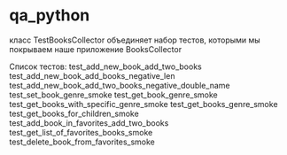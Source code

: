 # qa_python
класс TestBooksCollector объединяет набор тестов,
которыми мы покрываем наше приложение BooksCollector

Список тестов:
test_add_new_book_add_two_books
test_add_new_book_add_books_negative_len
test_add_new_book_add_two_books_negative_double_name
test_set_book_genre_smoke
test_get_book_genre_smoke
test_get_books_with_specific_genre_smoke
test_get_books_genre_smoke
test_get_books_for_children_smoke
test_add_book_in_favorites_add_two_books
test_get_list_of_favorites_books_smoke
test_delete_book_from_favorites_smoke


